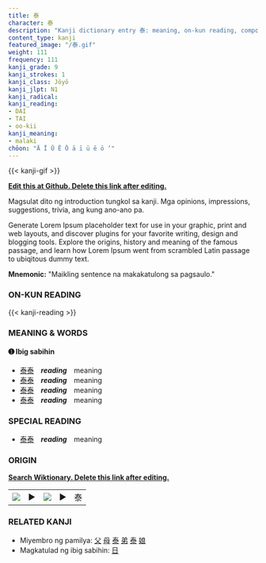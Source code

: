 ```yaml
---
title: 泰
character: 泰
description: "Kanji dictionary entry 泰: meaning, on-kun reading, compounds, origin, related kanji"
content_type: kanji
featured_image: "/泰.gif"
weight: 111
frequency: 111
kanji_grade: 9
kanji_strokes: 1
kanji_class: Jōyō
kanji_jlpt: N1
kanji_radical: 
kanji_reading: 
- DAI
- TAI
- oo-kii
kanji_meaning:
- malaki
chōon: "Ā Ī Ū Ē Ō ā ī ū ē ō ’"
---
```

[//]: # (Don't edit the line below. Kanji animated GIF code is automatically generated.)
{{< kanji-gif >}}

[//]: # (Edit below this line.)

**[Edit this at Github. Delete this link after editing.](https://github.com/tim0g/tim/tree/main/content/kanji/泰/index.md)**

Magsulat dito ng introduction tungkol sa kanji. Mga opinions, impressions, suggestions, trivia, ang kung ano-ano pa.

Generate Lorem Ipsum placeholder text for use in your graphic, print and web layouts, and discover plugins for your favorite writing, design and blogging tools. Explore the origins, history and meaning of the famous passage, and learn how Lorem Ipsum went from scrambled Latin passage to ubiqitous dummy text.
 
**Mnemonic:** "Maikling sentence na makakatulong sa pagsaulo."

### ON-KUN READING

[//]: # (Don't edit the line below. ON-KUN READING code is automatically generated.)
{{< kanji-reading >}}

### MEANING & WORDS

#### ➊ **Ibig sabihin**
  - [泰](../泰)[泰](../泰)　***reading***　meaning
  - [泰](../泰)[泰](../泰)　***reading***　meaning
  - [泰](../泰)[泰](../泰)　***reading***　meaning
  - [泰](../泰)[泰](../泰)　***reading***　meaning

### SPECIAL READING
  - [泰](../泰)[泰](../泰)　***reading***　meaning

### ORIGIN

**[Search Wiktionary. Delete this link after editing.](https://wiktionary.org/wiki/泰)**
<table class="kanji-table"><tr><td>
<img src="60px-泰-bronze.svg.png">
</td><td>▶</td><td>
<img src="60px-泰-oracle.svg.png">
</td><td>▶</td>
<td class="kanji-origin">泰</td>
</tr></table>

### RELATED KANJI
- Miyembro ng pamilya: [父](../父) [母](../母) [泰](../泰) [弟](../弟) [泰](../泰) [娘](../娘)
- Magkatulad ng ibig sabihin: [日](../日)
